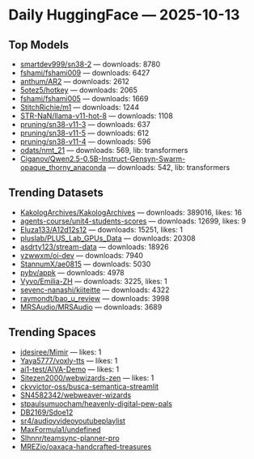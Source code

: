 # Daily HuggingFace — 2025-10-13


## Top Models
- [smartdev999/sn38-2](https://huggingface.co/smartdev999/sn38-2) — downloads: 8780
- [fshami/fshami009](https://huggingface.co/fshami/fshami009) — downloads: 6427
- [anthum/AR2](https://huggingface.co/anthum/AR2) — downloads: 2612
- [5otez5/hotkey](https://huggingface.co/5otez5/hotkey) — downloads: 2065
- [fshami/fshami005](https://huggingface.co/fshami/fshami005) — downloads: 1669
- [StitchRichie/m1](https://huggingface.co/StitchRichie/m1) — downloads: 1244
- [STR-NaN/llama-v11-hot-8](https://huggingface.co/STR-NaN/llama-v11-hot-8) — downloads: 1108
- [pruning/sn38-v11-3](https://huggingface.co/pruning/sn38-v11-3) — downloads: 637
- [pruning/sn38-v11-5](https://huggingface.co/pruning/sn38-v11-5) — downloads: 612
- [pruning/sn38-v11-4](https://huggingface.co/pruning/sn38-v11-4) — downloads: 596
- [odats/nmt_21](https://huggingface.co/odats/nmt_21) — downloads: 569, lib: transformers
- [Ciganov/Qwen2.5-0.5B-Instruct-Gensyn-Swarm-opaque_thorny_anaconda](https://huggingface.co/Ciganov/Qwen2.5-0.5B-Instruct-Gensyn-Swarm-opaque_thorny_anaconda) — downloads: 542, lib: transformers



## Trending Datasets
- [KakologArchives/KakologArchives](https://huggingface.co/KakologArchives/KakologArchives) — downloads: 389016, likes: 16
- [agents-course/unit4-students-scores](https://huggingface.co/agents-course/unit4-students-scores) — downloads: 12699, likes: 9
- [Eluza133/A12d12s12](https://huggingface.co/Eluza133/A12d12s12) — downloads: 15251, likes: 1
- [pluslab/PLUS_Lab_GPUs_Data](https://huggingface.co/pluslab/PLUS_Lab_GPUs_Data) — downloads: 20308
- [asdrty123/stream-data](https://huggingface.co/asdrty123/stream-data) — downloads: 18926
- [yzwwxm/oi-dev](https://huggingface.co/yzwwxm/oi-dev) — downloads: 7940
- [StannumX/ae0815](https://huggingface.co/StannumX/ae0815) — downloads: 5030
- [pybv/appk](https://huggingface.co/pybv/appk) — downloads: 4978
- [Vyvo/Emilia-ZH](https://huggingface.co/Vyvo/Emilia-ZH) — downloads: 3225, likes: 1
- [sevenc-nanashi/kiiteitte](https://huggingface.co/sevenc-nanashi/kiiteitte) — downloads: 4322
- [raymondt/bao_u_review](https://huggingface.co/raymondt/bao_u_review) — downloads: 3998
- [MRSAudio/MRSAudio](https://huggingface.co/MRSAudio/MRSAudio) — downloads: 3689



## Trending Spaces
- [jdesiree/Mimir](https://huggingface.co/jdesiree/Mimir) — likes: 1
- [Yaya5777/voxly-tts](https://huggingface.co/Yaya5777/voxly-tts) — likes: 1
- [ai1-test/AIVA-Demo](https://huggingface.co/ai1-test/AIVA-Demo) — likes: 1
- [Sitezen2000/webwizards-zen](https://huggingface.co/Sitezen2000/webwizards-zen) — likes: 1
- [ckvvictor-oss/busca-semantica-streamlit](https://huggingface.co/ckvvictor-oss/busca-semantica-streamlit)
- [SN4582342/webweaver-wizards](https://huggingface.co/SN4582342/webweaver-wizards)
- [stpaulsumuocham/heavenly-digital-pew-pals](https://huggingface.co/stpaulsumuocham/heavenly-digital-pew-pals)
- [DB2169/Sdoe12](https://huggingface.co/DB2169/Sdoe12)
- [sr4/audioyvideoyoutubeplaylist](https://huggingface.co/sr4/audioyvideoyoutubeplaylist)
- [MaxFormula1/undefined](https://huggingface.co/MaxFormula1/undefined)
- [Slhnnr/teamsync-planner-pro](https://huggingface.co/Slhnnr/teamsync-planner-pro)
- [MREZio/oaxaca-handcrafted-treasures](https://huggingface.co/MREZio/oaxaca-handcrafted-treasures)
